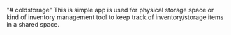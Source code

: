"# coldstorage" 
This is simple app is used for physical storage space or kind of inventory management tool to keep track of inventory/storage items in a shared space.

